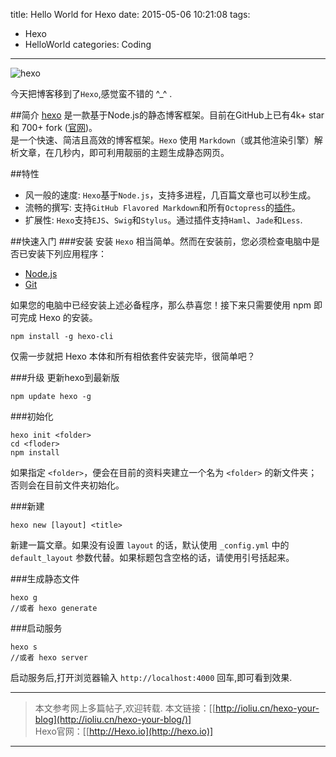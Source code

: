 title: Hello World for Hexo
date: 2015-05-06 10:21:08
tags: 
 - Hexo
 - HelloWorld
categories: Coding
---
![hexo](http://7xilig.com1.z0.glb.clouddn.com/iohexo.io.png)  

今天把博客移到了`Hexo`,感觉蛮不错的 ^_^ .
<!-- more -->
##简介 
[hexo](https://github.com/hexojs/hexo) 是一款基于Node.js的静态博客框架。目前在GitHub上已有4k+ star 和 700+ fork ([官网](http://hexo.io/))。  
是一个快速、简洁且高效的博客框架。`Hexo` 使用 `Markdown`（或其他渲染引擎）解析文章，在几秒内，即可利用靓丽的主题生成静态网页。

##特性
 - 风一般的速度:
  `Hexo`基于`Node.js`，支持多进程，几百篇文章也可以秒生成。
 - 流畅的撰写:
  支持`GitHub Flavored Markdown`和所有`Octopress`的[插件](http://hexo.io/plugins/)。
 - 扩展性:
  `Hexo`支持`EJS`、`Swig`和`Stylus`。通过插件支持`Haml`、`Jade`和`Less`.

##快速入门
###安装
安装 `Hexo` 相当简单。然而在安装前，您必须检查电脑中是否已安装下列应用程序：  
 - [Node.js](http://nodejs.org/)
 - [Git](http://git-scm.com/) 

如果您的电脑中已经安装上述必备程序，那么恭喜您！接下来只需要使用 npm 即可完成 Hexo 的安装。
```
npm install -g hexo-cli 
```

仅需一步就把 Hexo 本体和所有相依套件安装完毕，很简单吧？

###升级
更新hexo到最新版
```
npm update hexo -g  
```

###初始化
```
hexo init <folder>
cd <floder>
npm install
```
如果指定 `<folder>`，便会在目前的资料夹建立一个名为 `<folder>` 的新文件夹；否则会在目前文件夹初始化。

###新建  
```
hexo new [layout] <title>
```
新建一篇文章。如果没有设置 `layout` 的话，默认使用 `_config.yml` 中的 `default_layout` 参数代替。如果标题包含空格的话，请使用引号括起来。  

###生成静态文件 
```
hexo g
//或者 hexo generate
```
###启动服务
```
hexo s
//或者 hexo server
```
启动服务后,打开浏览器输入 `http://localhost:4000` 回车,即可看到效果.

*************************  
>本文参考网上多篇帖子,欢迎转载.
本文链接：[[http://ioliu.cn/hexo-your-blog](http://ioliu.cn/hexo-your-blog/)]  
Hexo官网：[[http://Hexo.io](http://hexo.io)]  

*************************  


